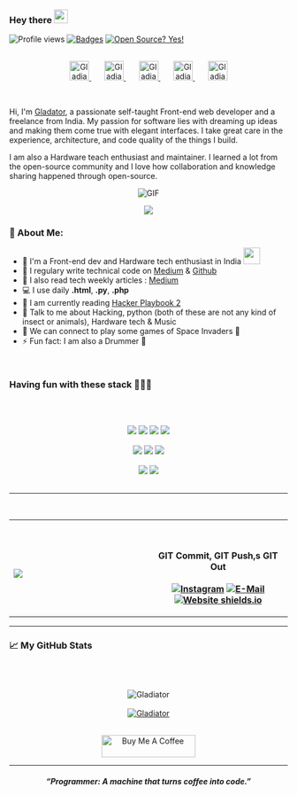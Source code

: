 ### Hey there <img src="https://media.giphy.com/media/hvRJCLFzcasrR4ia7z/giphy.gif" width="25px">
![Profile views](https://gpvc.arturio.dev/Gladiator-16)
[![Badges](https://img.shields.io/badge/badges-awesome-green.svg)](https://github.com/bevacqua/awesome-badges)
[![Open Source? Yes!](https://badgen.net/badge/Open%20Source%20%3F/Yes%21/blue?icon=github)](https://github.com/Naereen/badges/)

<p align="center">
<br/>
<a href="https://discord.bio/p/gladiator">
  <img alt="Gladiator | Discord" width="35px" src="https://svgshare.com/i/VEM.svg" />
</a>	&nbsp;	&nbsp;	&nbsp;
<a href="https://codepen.io/gladiator-16">
  <img alt="Gladiator's codepen" width="35px" src="https://img.icons8.com/ios-filled/50/ffffff/codepen.png" />
</a>	&nbsp;	&nbsp;	&nbsp;
<a href="https://dribbble.com/Gladiator16">
  <img alt="Gladiator's dribbble" width="35px" src="https://img.icons8.com/dusk/64/000000/dribbble.png" />
</a>	&nbsp;	&nbsp;	&nbsp;
<a href="https://www.instagram.com/__arnav.16/">
  <img alt="Gladiator's Instagram" width="35px" src="https://image.flaticon.com/icons/svg/2111/2111421.svg" />
</a>	&nbsp;	&nbsp;	&nbsp;
<a href="https://open.spotify.com/user/64baut5hxhb9k224mkbh19pwz">
  <img alt="Gladiator's Spotify" width="35px" src="https://image.flaticon.com/icons/svg/2111/2111627.svg" />
</a>
</p>

<br />

Hi, I'm [Gladator](http://gladiator-16.netlify.app/), a passionate self-taught Front-end web developer and a freelance from India. My passion for software lies with dreaming up ideas and making them come true with elegant interfaces. I take great care in the experience, architecture, and code quality of the things I build.

I am also a Hardware teach enthusiast and maintainer. I learned a lot from the open-source community and I love how collaboration and knowledge sharing happened through open-source.

<p align="center">
<img align="center" alt="GIF" src="https://media1.tenor.com/images/1c6140897565e34a4e98f618e220dc0d/tenor.gif?itemid=9358372" />
</p>

<p align="center">
  <img  align="center"  src="https://github-profile-trophy.vercel.app/?username=Gladiator-16&rank=SSS,SS,S,AAA,AA,A,B,C,SECRET&theme=gruvbox" />
</p>


### 🤵 About Me:
- 🏦 I'm a Front-end dev and Hardware tech enthusiast in India 
      <img src="https://media.giphy.com/media/WUlplcMpOCEmTGBtBW/giphy.gif" width="30">
- 📝 I regulary write technical code on  [Medium](https://supdudes1606.medium.com) & [Github](https://githib.com/Gladaitor-16)
- 🌱 I also read  tech weekly articles : [Medium](https://supdudes1606.medium.com)
- 💻 I use daily **.html**, **.py**, **.php**
- 📖 I am currently reading [Hacker Playbook 2](https://www.amazon.in/Hacker-Playbook-Practical-Penetration-Testing/dp/1512214566)
- 💬 Talk to me about Hacking, python (both of these are not any kind of insect or animals), Hardware tech & Music
- 👯 We can connect to play some games of Space Invaders 👾
- ⚡ Fun fact: I am also a Drummer 🥁

<br />

### **Having fun with these stack 👨🏽‍💻**

<br/><br/>
<div align="center">
  
<img src="https://img.shields.io/badge/Python-3776AB?style=for-the-badge&logo=python&logoColor=white"/>
<img src="https://img.shields.io/badge/HTML5-E34F26?style=for-the-badge&logo=html5&logoColor=white"/>	

<img src="https://img.shields.io/badge/CSS3-1572B6?style=for-the-badge&logo=css3&logoColor=white"/>	

<img src="https://img.shields.io/badge/JavaScript-F7DF1E?style=for-the-badge&logo=javascript&logoColor=black"/>
</div>
<br/>
<div align="center">
<img src="https://img.shields.io/badge/C%2B%2B-00599C?style=for-the-badge&logo=c%2B%2B&logoColor=white"/>

<img src="https://img.shields.io/badge/PHP-777BB4?style=for-the-badge&logo=php&logoColor=white"/>

<img src="https://img.shields.io/badge/Angular-DD0031?style=for-the-badge&logo=angular&logoColor=white"/>
</div>
<br/>
<div align="center">
<img src="https://img.shields.io/badge/Bootstrap-563D7C?style=for-the-badge&logo=bootstrap&logoColor=white"/>
<img src="https://img.shields.io/badge/jQuery-0769AD?style=for-the-badge&logo=jquery&logoColor=white"/>
</div>
<br/>

---
<br/>
<table width="100%" align="center"> 
  <tr>
  <td width="50%">
      
&nbsp; <br> <img src="https://media.giphy.com/media/kH6CqYiquZawmU1HI6/giphy.gif" />
  </td>
  <td width="50%">

<br><p align="center"><b>GIT Commit,  GIT Push,s GIT Out<b/><br><br>
  [![Instagram](https://img.shields.io/badge/instagram-in-369?style=flat-square&logo=instagram&logoColor=white&color=blue)](https://www.instagram.com/__arnav.16/)
  [![E-Mail](https://img.shields.io/badge/email-reveal-2a8?style=flat-square&logo=gmail&logoColor=white)](https://mailhide.io/e/2X7y8a6U)
  [![Website shields.io](https://img.shields.io/website-up-down-green-red/https/laborecke.de.svg?label=Website%20status)](http://fdsfdsgdf.netlify.app/)
</p>
  </td>
  </table>

---
### 📈 My GitHub Stats

<br/>
<br/>

<p align="center"> <img src="https://github-readme-stats.vercel.app/api?username=Gladiator-16&show_icons=true&theme=radical" alt="Gladiator" />
<br/>
<br/>
<a href="https://github.com/Gladiator-16"><img src="https://github-readme-stats.vercel.app/api/top-langs/?username=Gladiator-16&layout=compact&text_color=daf7dc&bg_color=151515" alt="Gladiator"></a>
 <br><br>
 
  </p>

<p align="center">
<a href="https://www.buymeacoffee.com/Arnavk." target="_blank"><img src="https://cdn.buymeacoffee.com/buttons/default-red.png" alt="Buy Me A Coffee" height="40" width="170" ></a>
</p>

---

<h5 align="center" style="font:Berlin Sans FB"><b><i>“Programmer: A machine that turns coffee into code.”<i/><b/><h5/>
